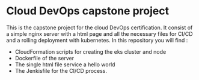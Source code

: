 # Cloud DevOps capstone project

This is the capstone project for the cloud DevOps certification. It consist of a simple nginx server with a html page and all the necessary files for CI/CD and a rolling deployment with kubernetes.
In this repository you will find : 

- CloudFormation scripts for creating the eks cluster and node
- Dockerfile of the server
- The single html file service a hello world
- The Jenkisfile for the CI/CD process.
